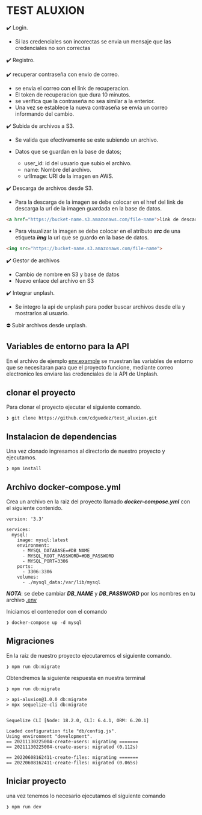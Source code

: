 # TEST ALUXION

✔️ Login.

- Si las credenciales son incorectas se envia un mensaje que las credenciales no son correctas

✔️ Registro.

✔️ recuperar contraseña con envio de correo.

- se envia el correo con el link de recuperacion.
- El token de recuperacion que dura 10 minutos.
- se verifica que la contraseña no sea similar a la enterior.
- Una vez se establece la nueva contraseña se envia un correo informando del cambio.

✔️ Subida de archivos a S3.

- Se valida que efectivamente se este subiendo un archivo.
- Datos que se guardan en la base de datos;
  
  - user_id: id del usuario que subio el archivo.
  - name: Nombre del archivo.
  - urlImage: URI de la imagen en AWS. 

✔️ Descarga de archivos desde S3.

- Para la descarga de la imagen se debe colocar en el href del link de descarga la url de la imagen guardada en la base de datos.
  
```html
<a href="https://bucket-name.s3.amazonaws.com/file-name">link de descarga</a>
```

- Para visualizar la imagen se debe colocar en el atributo ***src*** de una etiqueta ***img*** la url que se guardo en la base de datos.

```html
<img src="https://bucket-name.s3.amazonaws.com/file-name">
```

✔️ Gestor de archivos

- Cambio de nombre en S3 y base de datos
- Nuevo enlace del archivo en S3

✔️ Integrar unplash.

- Se integro la api de unplash para poder buscar archivos desde ella y mostrarlos al usuario.

⛔ Subir archivos desde unplash.

## Variables de entorno para la API

En el archivo de ejemplo [env.example](/.env.example) se muestran las variables de entorno que se necesitaran para que el proyecto funcione, mediante correo electronico les enviare las credenciales de la API de Unplash.

## clonar el proyecto

Para clonar el proyecto ejecutar el siguiente comando.

```shell
❯ git clone https://github.com/cdguedez/test_aluxion.git
```

## Instalacion de dependencias

Una vez clonado ingresamos al directorio de nuestro proyecto y ejecutamos.

```shell
❯ npm install
```

## Archivo docker-compose.yml

Crea un archivo en la raiz del proyecto llamado ***docker-compose.yml*** con el siguiente contenido.

```docker
version: '3.3'

services:
  mysql:
    image: mysql:latest
    environment:
      - MYSQL_DATABASE=#DB_NAME
      - MYSQL_ROOT_PASSWORD=#DB_PASSWORD
      - MYSQL_PORT=3306
    ports:
      - 3306:3306
    volumes:
      - ./mysql_data:/var/lib/mysql

```

***NOTA***: se debe cambiar ***DB_NAME*** y ***DB_PASSWORD*** por los nombres en tu archivo [.env](/.env)

Iniciamos el contenedor con el comando

```shell
❯ docker-compose up -d mysql
```

## Migraciones

En la raiz de nuestro proyecto ejecutaremos el siguiente comando.

```shell
❯ npm run db:migrate
```

Obtendremos la siguiente respuesta en nuestra terminal

```shell
❯ npm run db:migrate

> api-aluxion@1.0.0 db:migrate
> npx sequelize-cli db:migrate


Sequelize CLI [Node: 18.2.0, CLI: 6.4.1, ORM: 6.20.1]

Loaded configuration file "db/config.js".
Using environment "development".
== 20211130225004-create-users: migrating =======
== 20211130225004-create-users: migrated (0.112s)

== 20220608162411-create-files: migrating =======
== 20220608162411-create-files: migrated (0.065s)
```

## Iniciar proyecto

una vez tenemos lo necesario ejecutamos el siguiente comando

```shell
❯ npm run dev
```
